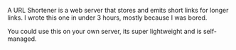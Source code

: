A URL Shortener is a web server that stores and emits short links for longer links.
I wrote this one in under 3 hours, mostly because I was bored.

You could use this on your own server, its super lightweight and is self-managed.
